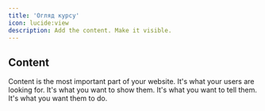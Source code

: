 ```yaml
---
title: 'Огляд курсу'
icon: lucide:view
description: Add the content. Make it visible.
---
```


## Content

Content is the most important part of your website. It's what your users are looking for. It's what you want to show them. It's what you want to tell them. It's what you want them to do.
